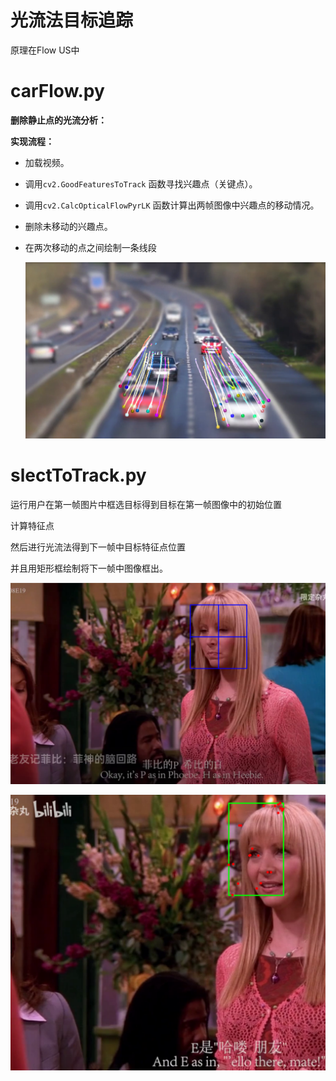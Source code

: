 # 光流法目标追踪

原理在Flow US中

# carFlow.py

**删除静止点的光流分析：**

**实现流程：**

- 加载视频。

- 调用`cv2.GoodFeaturesToTrack` 函数寻找兴趣点（关键点）。

- 调用`cv2.CalcOpticalFlowPyrLK` 函数计算出两帧图像中兴趣点的移动情况。

- 删除未移动的兴趣点。

- 在两次移动的点之间绘制一条线段

  ![image-20231206152231782](image-20231206152231782.png)

# slectToTrack.py

运行用户在第一帧图片中框选目标得到目标在第一帧图像中的初始位置

计算特征点

然后进行光流法得到下一帧中目标特征点位置

并且用矩形框绘制将下一帧中图像框出。

![image-20231206152208098](image-20231206152208098.png)

![image-20231206152244814](image-20231206152244814.png)